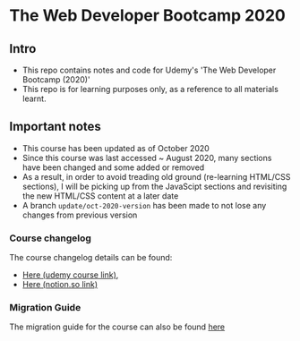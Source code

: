 # The Web Developer Bootcamp 2020

## Intro

- This repo contains notes and code for Udemy's 'The Web Developer Bootcamp (2020)'
- This repo is for learning purposes only, as a reference to all materials learnt.

## Important notes

- This course has been updated as of October 2020
- Since this course was last accessed ~ August 2020, many sections have been changed and some added or removed
- As a result, in order to avoid treading old ground (re-learning HTML/CSS sections), I will be picking up from the JavaScipt sections and revisiting the new HTML/CSS content at a later date
- A branch `update/oct-2020-version` has been made to not lose any changes from previous version

### Course changelog

The course changelog details can be found:

- [Here (udemy course link)](https://www.udemy.com/course/the-web-developer-bootcamp/learn/lecture/22588356#overview), 
- [Here (notion.so link)](https://www.notion.so/Web-Developer-Bootcamp-ChangeLog-45e3eab6be724c5f9a4b83c01044e126)

### Migration Guide

The migration guide for the course can also be found [here](https://www.notion.so/WDB-2-0-Migration-Guide-43af6af65ec743d385c2aa01ba4c516c)

